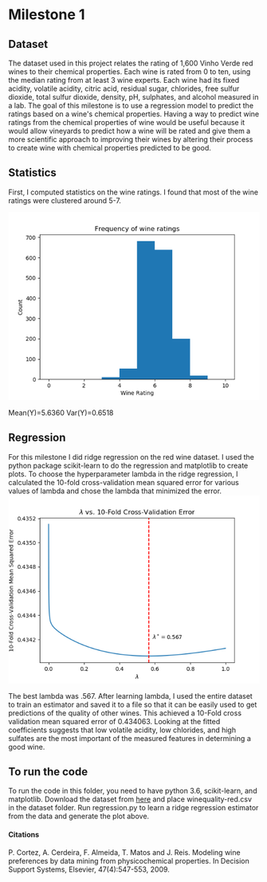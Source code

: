 # Milestone 1
## Dataset
The dataset used in this project relates the rating of 1,600 Vinho Verde red wines to their chemical properties. Each wine is rated from 0 to ten, using the median rating from at least 3 wine experts. Each wine had its fixed acidity, volatile acidity, citric acid, residual sugar, chlorides, free sulfur dioxide, total sulfur dioxide, density, pH, sulphates, and alcohol measured in a lab. The goal of this milestone is to use a regression model to predict the ratings based on a wine's chemical properties. Having a way to predict wine ratings from the chemical properties of wine would be useful because it would allow vineyards to predict how a wine will be rated and give them a more scientific approach to improving their wines by altering their process to create wine with chemical properties predicted to be good.
## Statistics
First, I computed statistics on the wine ratings. I found that most of the wine ratings were clustered around 5-7.

![Histogram of Y](https://raw.githubusercontent.com/vulich/517ApplicationProject/master/milestone_1/Plots/ratings_histogram.png)

Mean(Y)=5.6360 Var(Y)=0.6518
## Regression
For this milestone I did ridge regression on the red wine dataset. I used the python package scikit-learn to do the regression and matplotlib to create plots. To choose the hyperparameter lambda in the ridge regression, I calculated the 10-fold cross-validation mean squared error for various values of lambda and chose the lambda that minimized the error.
![this plot](https://raw.githubusercontent.com/vulich/517ApplicationProject/master/milestone_1/Plots/hyperparameter_selection.png)

The best lambda was .567. After learning lambda, I used the entire dataset to train an estimator and saved it to a file so that it can be easily used to get predictions of the quality of other wines. This achieved a 10-Fold cross validation mean squared error of 0.434063. Looking at the fitted coefficients suggests that low volatile acidity, low chlorides, and high sulfates are the most important of the measured features in determining a good wine.

## To run the code
To run the code in this folder, you need to have python 3.6, scikit-learn, and matplotlib. Download the dataset from [here](https://archive.ics.uci.edu/ml/datasets/wine+quality) and place winequality-red.csv in the dataset folder. Run regression.py to learn a ridge regression estimator from the data and generate the plot above.

#### Citations
P. Cortez, A. Cerdeira, F. Almeida, T. Matos and J. Reis. 
Modeling wine preferences by data mining from physicochemical properties. In Decision Support Systems, Elsevier, 47(4):547-553, 2009.